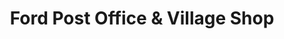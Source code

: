 ---
title: "Ford Post Office & Village Shop"
url: /ford-village/ford-post-office-and-village-shop/
shop: convenience
---